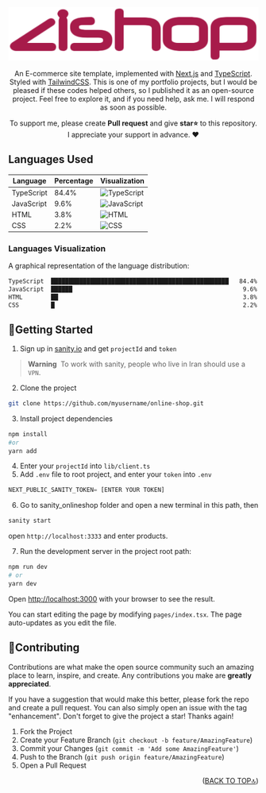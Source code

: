 <div id='top' align="center">

![ZiShop](public/images/logo.png)

An E-commerce site template, implemented with [Next.js](https://nextjs.org/) and [TypeScript](https://www.typescriptlang.org/). Styled with [TailwindCSS](https://tailwindcss.com/). This is one of my portfolio projects, but I would be pleased if these codes helped others, so I published it as an open-source project. Feel free to explore it, and if you need help, ask me. I will respond as soon as possible.
<p>To support me, please create <strong>Pull request</strong> and give <strong>star⭐</strong> to this repository.<br/>
   I appreciate your support in advance. ❤</p>
</div>

## Languages Used

| Language      | Percentage | Visualization                                   |
|---------------|------------|------------------------------------------------|
| TypeScript    | 84.4%      | ![TypeScript](https://img.shields.io/badge/-84.4%25-2b7489?style=flat-square&color=2b7489) |
| JavaScript    | 9.6%       | ![JavaScript](https://img.shields.io/badge/-9.6%25-f1e05a?style=flat-square&color=f1e05a) |
| HTML          | 3.8%       | ![HTML](https://img.shields.io/badge/-3.8%25-e34c26?style=flat-square&color=e34c26) |
| CSS           | 2.2%       | ![CSS](https://img.shields.io/badge/-2.2%25-563d7c?style=flat-square&color=563d7c) |

### Languages Visualization
A graphical representation of the language distribution:

```plaintext
TypeScript  ██████████████████████████████████████████████████   84.4%
JavaScript  ██████                                                9.6%
HTML        ██                                                    3.8%
CSS         █                                                     2.2%

```

## 🚀Getting Started
1. Sign up in [sanity.io](https://www.sanity.io/) and get `projectId` and `token`

> **Warning**&nbsp;
> To work with sanity, people who live in Iran should use a `VPN`.

2. Clone the project
  ```bash
  git clone https://github.com/myusername/online-shop.git
  ```
3. Install project dependencies
  ```bash
  npm install
  #or
  yarn add
  ```
4. Enter your `projectId` into `lib/client.ts`
5. Add `.env` file to root project, and enter your `token` into `.env`
  ```js
  NEXT_PUBLIC_SANITY_TOKEN= [ENTER YOUR TOKEN]
  ```
6. Go to sanity_onlineshop folder and open a new terminal in this path, then
  ```bash
  sanity start
  ```
open `http://localhost:3333` and enter products.
 
7. Run the development server in the project root path:

  ```bash
  npm run dev
  # or
  yarn dev
  ```

Open [http://localhost:3000](http://localhost:3000) with your browser to see the result.

You can start editing the page by modifying `pages/index.tsx`. The page auto-updates as you edit the file.

## 🤝Contributing

Contributions are what make the open source community such an amazing place to learn, inspire, and create. Any contributions you make are **greatly appreciated**.

If you have a suggestion that would make this better, please fork the repo and create a pull request. You can also simply open an issue with the tag "enhancement".
Don't forget to give the project a star! Thanks again!

1. Fork the Project
2. Create your Feature Branch (`git checkout -b feature/AmazingFeature`)
3. Commit your Changes (`git commit -m 'Add some AmazingFeature'`)
4. Push to the Branch (`git push origin feature/AmazingFeature`)
5. Open a Pull Request





  
  <p align="right">(<a href="#top">BACK TO TOP🔝</a>)</p>
